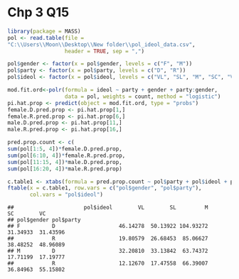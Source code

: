 Chp 3 Q15
================

``` r
library(package = MASS)
pol <- read.table(file = 
"C:\\Users\\Moon\\Desktop\\New folder\\pol_ideol_data.csv", 
                  header = TRUE, sep = ",")

pol$gender <- factor(x = pol$gender, levels = c("F", "M"))
pol$party <- factor(x = pol$party, levels = c("D", "R"))
pol$ideol <- factor(x = pol$ideol, levels = c("VL", "SL", "M", "SC", "VC"))

mod.fit.ord<-polr(formula = ideol ~ party + gender + party:gender, 
                  data = pol, weights = count, method = "logistic")
pi.hat.prop <- predict(object = mod.fit.ord, type = "probs")
female.D.pred.prop <- pi.hat.prop[1,]
female.R.pred.prop <- pi.hat.prop[6,]
male.D.pred.prop <- pi.hat.prop[11,]
male.R.pred.prop <- pi.hat.prop[16,]

pred.prop.count <- c(
sum(pol[1:5, 4])*female.D.pred.prop,
sum(pol[6:10, 4])*female.R.pred.prop,
sum(pol[11:15, 4])*male.D.pred.prop,
sum(pol[16:20, 4])*male.R.pred.prop)

c.table1 <- xtabs(formula = pred.prop.count ~ pol$party + pol$ideol + pol$gender)
ftable(x = c.table1, row.vars = c("pol$gender", "pol$party"), 
       col.vars = "pol$ideol")
```

    ##                      pol$ideol        VL        SL         M        SC        VC
    ## pol$gender pol$party                                                            
    ## F          D                    46.14278  50.13922 104.93272  31.34933  31.43596
    ##            R                    19.80579  26.68453  85.06627  38.48252  48.96089
    ## M          D                    32.20810  33.13842  63.74372  17.71199  17.19777
    ##            R                    12.12670  17.47558  66.39007  36.84963  55.15802
